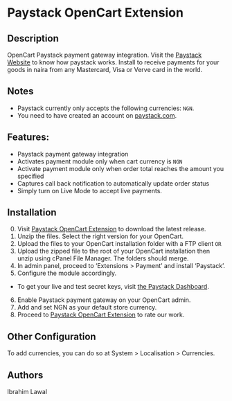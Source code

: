 # Paystack OpenCart Extension

## Description
OpenCart Paystack payment gateway integration. Visit the [Paystack Website](http://paystack.com) to know how paystack works.
Install to receive payments for your goods in naira from any Mastercard, Visa or Verve card in the world.

## Notes
- Paystack currently only accepts the following currencies: `NGN`.
- You need to have created an account on [paystack.com](https://dashboard.paystack.co/#/signup).

## Features:
- Paystack payment gateway integration
- Activates payment module only when cart currency is `NGN`
- Activate payment module only when order total reaches the amount you specified
- Captures call back notification to automatically update order status
- Simply turn on Live Mode to accept live payments.

## Installation
0. Visit [Paystack OpenCart Extension](http://www.opencart.com/index.php?route=extension/extension/info&extension_id=25767&filter_search=paystack) to download the latest release.
1. Unzip the files. Select the right version for your OpenCart.
2. Upload the files to your OpenCart installation folder with a FTP client 
                     `OR`
3. Upload the zipped file to the root of your OpenCart installation then unzip using cPanel File Manager. The folders should merge. 
4. In admin panel, proceed to ‘Extensions > Payment’ and install ‘Paystack’.
5. Configure the module accordingly. 
 - To get your live and test secret keys, visit [the Paystack Dashboard](https://dashboard.paystack.co/#/settings/developer).
6. Enable Paystack payment gateway on your OpenCart admin.
7. Add and set NGN as your default store currency.
8. Proceed to [Paystack OpenCart Extension](http://www.opencart.com/index.php?route=extension/extension/info&extension_id=25767&filter_search=paystack) to rate our work.

## Other Configuration
To add currencies, you can do so at System > Localisation > Currencies. 


## Authors
Ibrahim Lawal

